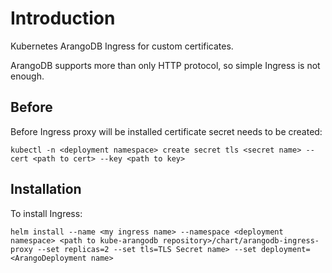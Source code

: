 <!-- SPDX-License-Identifier: Apache-2.0 -->

# Introduction

Kubernetes ArangoDB Ingress for custom certificates.

ArangoDB supports more than only HTTP protocol, so simple Ingress is not enough.

## Before

Before Ingress proxy will be installed certificate secret needs to be created:

```
kubectl -n <deployment namespace> create secret tls <secret name> --cert <path to cert> --key <path to key>
```

## Installation

To install Ingress:
```
helm install --name <my ingress name> --namespace <deployment namespace> <path to kube-arangodb repository>/chart/arangodb-ingress-proxy --set replicas=2 --set tls=TLS Secret name> --set deployment=<ArangoDeployment name>
```